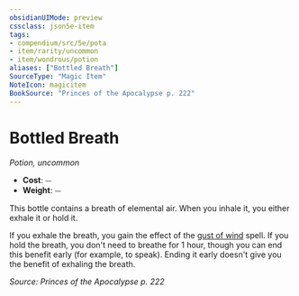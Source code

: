 ```yaml
---
obsidianUIMode: preview
cssclass: json5e-item
tags:
- compendium/src/5e/pota
- item/rarity/uncommon
- item/wondrous/potion
aliases: ["Bottled Breath"]
SourceType: "Magic Item"
NoteIcon: magicitem
BookSource: "Princes of the Apocalypse p. 222"
---
```

# Bottled Breath
*Potion, uncommon*  

- **Cost**: ⏤
- **Weight**: ⏤

This bottle contains a breath of elemental air. When you inhale it, you either exhale it or hold it.

If you exhale the breath, you gain the effect of the [gust of wind](/2-Mechanics/CLI/spells/gust-of-wind.md) spell. If you hold the breath, you don't need to breathe for 1 hour, though you can end this benefit early (for example, to speak). Ending it early doesn't give you the benefit of exhaling the breath.

*Source: Princes of the Apocalypse p. 222*